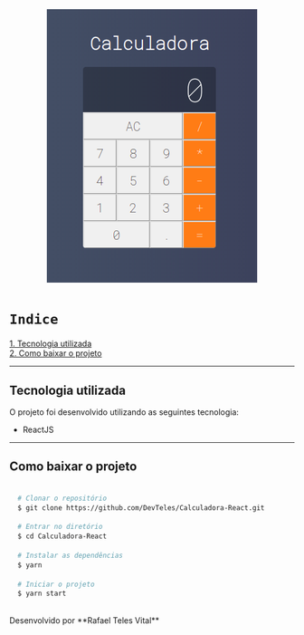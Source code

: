 <h1 align="center"> 
  <br /> <br />
  <img src="src/calculadora.png" />  
</h1>

# `Indice`

<a href="#Tecnologias-utilizadas">1. Tecnologia utilizada</a> <br />
<a href="#Como-baixar-o-projeto">2. Como baixar o projeto</a>

---

## Tecnologia utilizada

O projeto foi desenvolvido utilizando as seguintes tecnologia:

- ReactJS

---
## Como baixar o projeto


```bash

  # Clonar o repositório
  $ git clone https://github.com/DevTeles/Calculadora-React.git

  # Entrar no diretório
  $ cd Calculadora-React

  # Instalar as dependências
  $ yarn

  # Iniciar o projeto
  $ yarn start

```
<br />
Desenvolvido por **Rafael Teles Vital**
